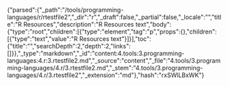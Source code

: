 {"parsed":{"_path":"/tools/programming-languages/r/rtestfile2","_dir":"r","_draft":false,"_partial":false,"_locale":"","title":"R Resources","description":"R Resources text","body":{"type":"root","children":[{"type":"element","tag":"p","props":{},"children":[{"type":"text","value":"R Resources text"}]}],"toc":{"title":"","searchDepth":2,"depth":2,"links":[]}},"_type":"markdown","_id":"content:4.tools:3.programming-languages:4.r:3.rtestfile2.md","_source":"content","_file":"4.tools/3.programming-languages/4.r/3.rtestfile2.md","_stem":"4.tools/3.programming-languages/4.r/3.rtestfile2","_extension":"md"},"hash":"rxSWlLBxWK"}